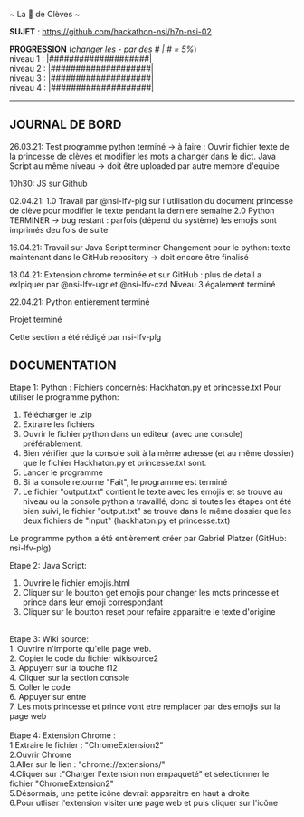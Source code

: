 ~ La 👸 de Clèves ~

**SUJET** : https://github.com/hackathon-nsi/h7n-nsi-02

**PROGRESSION** (*changer les - par des # | # = 5%*)<br />
niveau 1 : |####################|<br/>
niveau 2 : |####################|<br/>
niveau 3 : |####################|<br/>
niveau 4 : |####################|<br/>

<hr />
<!-- ne pas effacer les lignes ci-dessus et mettre à jour la progression régulièrement -->

## JOURNAL DE BORD
26.03.21:
Test programme python terminé -> à faire :
Ouvrir fichier texte de la princesse de clèves et modifier les mots a changer dans le dict.
Java Script au même niveau -> doit être uploaded par autre membre d'equipe

10h30: 
JS sur Github

02.04.21:
1.0 Travail par @nsi-lfv-plg sur l'utilisation du document princesse de clève pour modifier le texte pendant la derniere semaine
2.0 Python TERMINER -> bug restant : parfois (dépend du système) les emojis sont imprimés deu fois de suite

16.04.21:
Travail sur Java Script terminer
Changement pour le python: texte maintenant dans le GitHub repository -> doit encore être finalisé

18.04.21:
Extension chrome terminée et sur GitHub : plus de detail a exlpiquer par @nsi-lfv-ugr et @nsi-lfv-czd
Niveau 3 également terminé

22.04.21:
Python entièrement terminé

Projet terminé

Cette section a été rédigé par nsi-lfv-plg

## DOCUMENTATION
Etape 1: Python :
  Fichiers concernés: Hackhaton.py et princesse.txt
  Pour utiliser le programme python:
  1. Télécharger le .zip
  2. Extraire les fichiers
  3. Ouvrir le fichier python dans un editeur (avec une console) préférablement.
  4. Bien vérifier que la console soit à la même adresse (et au même dossier) que le fichier Hackhaton.py et princesse.txt sont.
  5. Lancer le programme
  6. Si la console retourne "Fait", le programme est terminé
  7. Le fichier "output.txt" contient le texte avec les emojis et se trouve au niveau ou la console python a travaillé, donc si toutes les étapes ont été bien suivi, le fichier    "output.txt" se trouve dans le même dossier que les deux fichiers de "input" (hackhaton.py et princesse.txt)
  
  Le programme python a été entièrement créer par Gabriel Platzer (GitHub: nsi-lfv-plg)
  
Etape 2: Java Script:
  1. Ouvrire le fichier emojis.html
  2. Cliquer sur le boutton get emojis pour changer les mots princesse et prince dans leur emoji correspondant
  3. Cliquer sur le boutton reset pour refaire apparaitre  le texte d'origine
<br/>
Etape 3: Wiki source:<br/>
  1. Ouvrire n'importe qu'elle page web.<br/>
  2. Copier le code du fichier wikisource2<br/>
  3. Appuyerr sur la touche f12<br/>
  4. Cliquer sur la section console<br/>
  5. Coller le code<br/>
  6. Appuyer sur entre<br/>
  7. Les mots princesse et prince vont etre remplacer par des emojis sur la page web<br/>
<br/>
Etape 4: Extension Chrome :<br/>
  1.Extraire le fichier : "ChromeExtension2"<br/>
  2.Ouvrir Chrome<br/>
  3.Aller sur le lien : "chrome://extensions/"<br/>
  4.Cliquer sur :"Charger l'extension non empaqueté" et selectionner le fichier "ChromeExtension2"<br/>
  5.Désormais, une petite icône devrait apparaitre en haut à droite<br/>
  6.Pour utliser l'extension visiter une page web et puis cliquer sur l'icône<br/>
<br/>
